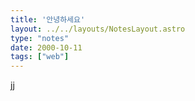 ```yaml
---
title: '안녕하세요'
layout: ../../layouts/NotesLayout.astro
type: "notes"
date: 2000-10-11
tags: ["web"]
---
```

jj